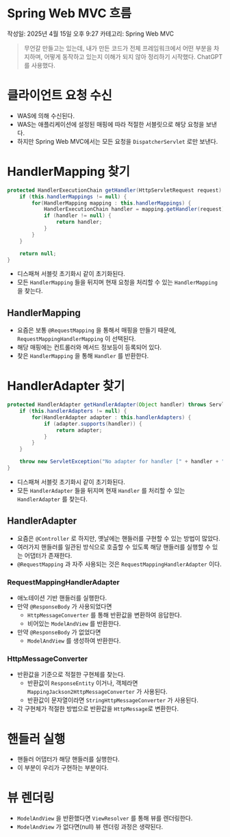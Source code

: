 # Spring Web MVC 흐름

작성일: 2025년 4월 15일 오후 9:27
카테고리: Spring Web MVC

> 무언갈 만들고는 있는데, 내가 만든 코드가 전체 프레임워크에서 어떤 부분을 차지하며, 어떻게 동작하고 있는지 이해가 되지 않아 정리하기 시작했다.
ChatGPT를 사용했다.
> 

# 클라이언트 요청 수신

- WAS에 의해 수신된다.
- WAS는 애플리케이션에 설정된 매핑에 따라 적절한 서블릿으로 해당 요청을 보낸다.
- 하지만 Spring Web MVC에서는 모든 요청을 `DispatcherServlet` 로만 보낸다.

# HandlerMapping 찾기

```java
protected HandlerExecutionChain getHandler(HttpServletRequest request) throws Exception {
    if (this.handlerMappings != null) {
        for(HandlerMapping mapping : this.handlerMappings) {
            HandlerExecutionChain handler = mapping.getHandler(request);
            if (handler != null) {
                return handler;
            }
        }
    }

    return null;
}
```

- 디스패쳐 서블릿 초기화시 같이 초기화된다.
- 모든 `HandlerMapping` 들을 뒤지며 현재 요청을 처리할 수 있는 `HandlerMapping` 을 찾는다.

## HandlerMapping

- 요즘은 보통 `@RequestMapping` 을 통해서 매핑을 만들기 때문에, `RequestMappingHandlerMapping` 이 선택된다.
- 해당 매핑에는 컨트롤러와 메서드 정보등이 등록되어 있다.
- 찾은 `HandlerMapping` 을 통해 `Handler` 를 반환한다.

# HandlerAdapter 찾기

```java
protected HandlerAdapter getHandlerAdapter(Object handler) throws ServletException {
    if (this.handlerAdapters != null) {
        for(HandlerAdapter adapter : this.handlerAdapters) {
            if (adapter.supports(handler)) {
                return adapter;
            }
        }
    }

    throw new ServletException("No adapter for handler [" + handler + "]: The DispatcherServlet configuration needs to include a HandlerAdapter that supports this handler");
}
```

- 디스패쳐 서블릿 초기화시 같이 초기화된다.
- 모든 `HandlerAdapter` 들을 뒤지며 현재 `Handler` 를 처리할 수 있는 `HandlerAdapter` 를 찾는다.

## HandlerAdapter

- 요즘은 `@Controller` 로 하지만, 옛날에는 핸들러를 구현할 수 있는 방법이 많았다.
- 여러가지 핸들러를 일관된 방식으로 호출할 수 있도록 해당 핸들러를 실행할 수 있는 어댑터가 존재한다.
- `@RequestMapping` 과 자주 사용되는 것은 `RequestMappingHandlerAdapter` 이다.

### RequestMappingHandlerAdapter

- 애노테이션 기반 핸들러를 실행한다.
- 만약 `@ResponseBody` 가 사용되었다면
    - `HttpMessageConverter` 를 통해 반환값을 변환하여 응답한다.
    - 비어있는 `ModelAndView` 를 반환한다.
- 만약 `@ResponseBody` 가 없었다면
    - `ModelAndView` 를 생성하여 반환한다.

### HttpMessageConverter

- 반환값을 기준으로 적절한 구현체를 찾는다.
    - 반환값이 `ResponseEntity` 이거나, 객체라면 `MappingJackson2HttpMessageConverter` 가 사용된다.
    - 반환값이 문자열이라면 `StringHttpMessageConverter` 가 사용된다.
- 각 구현체가 적절한 방법으로 반환값을 `HttpMessage`로 변환한다.

# 핸들러 실행

- 핸들러 어댑터가 해당 핸들러를 실행한다.
- 이 부분이 우리가 구현하는 부분이다.

# 뷰 렌더링

- `ModelAndView` 을 반환했다면 `ViewResolver` 를 통해 뷰를 렌더링한다.
- `ModelAndView` 가 없다면(null) 뷰 렌더링 과정은 생략된다.